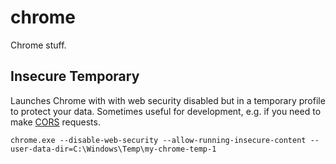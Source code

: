# chrome
Chrome stuff.

## Insecure Temporary
Launches Chrome with with web security disabled but in a temporary profile to protect your data.
Sometimes useful for development, e.g. if you need to make [CORS] requests.

```
chrome.exe --disable-web-security --allow-running-insecure-content --user-data-dir=C:\Windows\Temp\my-chrome-temp-1
```

[CORS]: https://developer.mozilla.org/en-US/docs/Web/HTTP/Access_control_CORS
